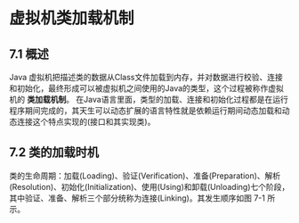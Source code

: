 # 虚拟机类加载机制

## 7.1 概述

Java 虚拟机把描述类的数据从Class文件加载到内存，并对数据进行校验、连接和初始化，最终形成可以被虚拟机之间使用的Java的类型，这个过程被称作虚拟机的 **类加载机制**。
在Java语言里面，类型的加载、连接和初始化过程都是在运行程序期间完成的，其天生可以动态扩展的语言特性就是依赖运行期间动态加载和动态连接这个特点实现的(接口和其实现类)。

## 7.2 类的加载时机

类的生命周期：加载(Loading)、验证(Verification)、准备(Preparation)、解析(Resolution)、初始化(Initialization)、使用(Using)和卸载(Unloading)七个阶段，其中验证、准备、解析三个部分统称为连接(Linking)。其发生顺序如图 7-1 所示。
